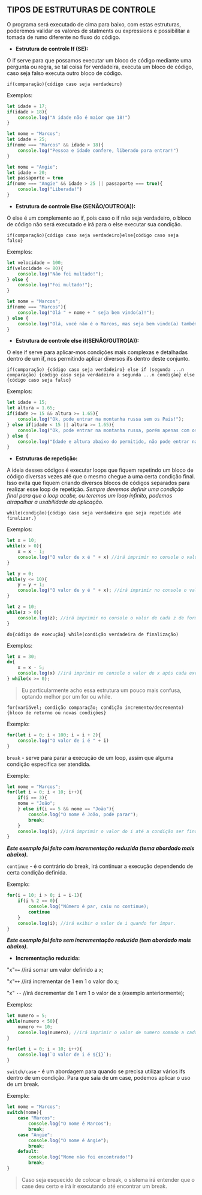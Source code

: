 ## TIPOS DE ESTRUTURAS DE CONTROLE
O programa será executado de cima para baixo, com estas estruturas, poderemos validar os valores de statments ou expressions e possibilitar a tomada de rumo diferente no fluxo do código.

- **Estrutura de controle If (SE):**

O if serve para que possamos executar um bloco de código mediante uma pergunta ou regra, se tal coisa for verdadeira, executa um bloco de código, caso seja falso executa outro bloco de código.

`if(comparação){código caso seja verdadeiro}`

Exemplos:
```javascript
let idade = 17;
if(idade > 18){
	console.log("A idade não é maior que 18!")
}
```
```javascript
let nome = "Marcos";
let idade = 25;
if(nome === "Marcos" && idade > 18){
	console.log("Pessoa e idade confere, liberado para entrar!")
}
```
```javascript
let nome = "Angie";
let idade = 20;
let passaporte = true
if(nome === "Angie" && idade > 25 || passaporte === true){
	console.log("Liberada!")
}
```

- **Estrutura de controle Else (SENÃO/OUTRO(A)):**

O else é um complemento ao if, pois caso o if não seja verdadeiro, o bloco de código não será executado e irá para o else executar sua condição.

`if(comparação){código caso seja verdadeiro}else{código caso seja falso}`

Exemplos:
```javascript
let velocidade = 100;
if(velocidade <= 80){
	console.log("Não foi multado!");
} else {
	console.log("Foi multado!");
}
```
```javascript
let nome = "Marcos";
if(nome === "Marcos"){
	console.log("Olá " + nome + " seja bem vindo(a)!");
} else {
	console.log("Olá, você não é o Marcos, mas seja bem vindo(a) também!");
}
```

- **Estrutura de controle else if(SENÃO/OUTRO(A)):**

O else if serve para aplicar-mos condições mais complexas e detalhadas dentro de um if, nos permitindo aplicar diversos ifs dentro deste conjunto.

`if(comparação) {código caso seja verdadeiro} else if (segunda ...n comparação) {código caso seja verdadeiro a segunda ...n condição} else {código caso seja falso}`

Exemplos:
```javascript
let idade = 15;
let altura = 1.65;
if(idade >= 15 && altura >= 1.65){
	console.log("Ok, pode entrar na montanha russa sem os Pais!");
} else if(idade < 15 || altura >= 1.65){
	console.log("Ok, pode entrar na montanha russa, porém apenas com os Pais!");
} else {
	console.log("Idade e altura abaixo do permitido, não pode entrar na montanha russa!")
}
```

- **Estruturas de repetição:**

A ideia desses códigos é executar loops que fiquem repetindo um bloco de código diversas vezes até que o mesmo chegue a uma certa condição final.
Isso evita que fiquem criando diversos blocos de códigos separados para realizar esse loop de repetição.
*Sempre devemos definir uma condição final para que o loop acabe, ou teremos um loop infinito, podemos atrapalhar a usabilidade da aplicação.*

`while(condição){código caso seja verdadeiro que seja repetido até finalizar.}`

Exemplos:
```javascript
let x = 10;
while(x > 0){
	x = x - 1;
	console.log("O valor de x é " + x) //irá imprimir no console o valor de cada x após condição.
}
```

```javascript
let y = 0;
while(y <= 10){
	y = y + 1;
	console.log("O valor de y é " + x); //irá imprimir no console o valor de cada y após cada execução.
}
```

```javascript
let z = 10;
while(z > 0){
	console.log(z); //irá imprimir no console o valor de cada z de forma infinita, pois não foi declarada uma condição de finalização.
}
```

`do{código de execução} while(condição verdadeira de finalização)`

Exemplos:
```javascript
let x = 30;
do{
	x = x - 5;
	console.log(x) //irá imprimir no console o valor de x após cada execução.
} while(x >= 0);
```
> Eu particularmente acho essa estrutura um pouco mais confusa, optando melhor por um for ou while.

`for(variável; condição comparação; condição incremento/decremento){bloco de retorno ou novas condições}`

Exemplo:
```javascript
for(let i = 0; i < 100; i = i + 2){
	console.log("O valor de i é " + i)
}
```

`break` - serve para parar a execução de um loop, assim que alguma condição especifica ser atendida.

Exemplo:
```javascript
let nome = "Marcos";
for(let i = 0; i < 10; i++){
	if(i == 3){
    nome = "João";
    } else if(i == 5 && nome == "João"){
		console.log("O nome é João, pode parar");
        break;
    }
    console.log(i); //irá imprimir o valor do i até a condição ser finalizada.
}
```
***Este exemplo foi feito com incrementação reduzida (tema abordado mais abaixo).***

`continue` - é o contrário do break, irá continuar a execução dependendo de certa condição definida.

Exemplo:
```javascript
for(i = 10; i > 0; i = i-1){
	if(i % 2 == 0){
		console.log("Número é par, caiu no continue);
		continue
	}
	console.log(i); //irá exibir o valor de i quando for ímpar.
}
```
***Este exemplo foi feito sem incrementação reduzida (tem abordado mais abaixo).***

- **Incrementação reduzida:**

"x"`+=` //irá somar um valor definido a x;

"x"`++` //irá incrementar de 1 em 1 o valor do x;

"x" `--` //irá decrementar de 1 em 1 o valor de x (exemplo anteriormente);

Exemplos:
```javascript
let numero = 5;
while(numero < 50){
	numero += 10;
	console.log(numero); //irá imprimir o valor de numero somado a cada 10.
}
```

```javascript
for(let i = 0; i < 10; i++){
	console.log(`O valor de i é ${i}`);
}
```

`switch/case` - é um abordagem para quando se precisa utilizar vários ifs dentro de um condição.
Para que saia de um case, podemos aplicar o uso de um break.

Exemplo:
```javascript
let nome = "Marcos";
switch(nome){
	case "Marcos":
		console.log("O nome é Marcos");
		break;
	case "Angie":
		console.log("O nome é Angie");
		break;
	default: 
		console.log("Nome não foi encontrado!")
		break;
}
```
> Caso seja esquecido de colocar o break, o sistema irá entender que o case deu certo e irá ir executando até encontrar um break.